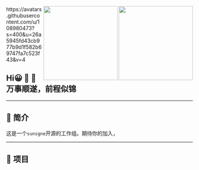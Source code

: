 

<img align="right" width="200" src="https://bkimg.cdn.bcebos.com/pic/d0c8a786c9177f3e67097eaf9c852cc79f3df8dcf874?x-bce-process=image/resize,m_lfit,w_536,limit_1/format,f_jpg" />

<img align="right" width="200" src="https://avatars.githubusercontent.com/u/108980473?s=400&u=26a5945fd43cb977b9d1f582b69747fa7c523f43&v=4" />
https://avatars.githubusercontent.com/u/108980473?s=400&u=26a5945fd43cb977b9d1f582b69747fa7c523f43&v=4



## Hi😀 👋 🐬 万事顺遂，前程似锦

---
## 🐬 简介

这是一个`sunsgne`开源的工作组。期待你的加入，

---

## 🐬 项目


